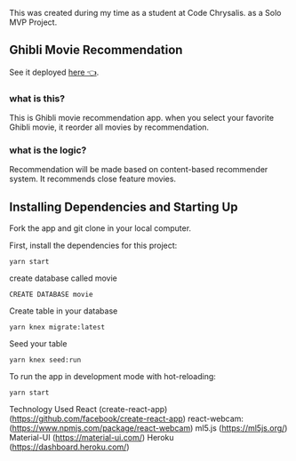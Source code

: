 This was created during my time as a student at Code Chrysalis. as a Solo MVP Project.

## Ghibli Movie Recommendation


See it deployed  [here 👈](https://solo-mvp-sachi.herokuapp.com/).

### what is this?
This is Ghibli movie recommendation app.
when you select your favorite Ghibli movie, it reorder all movies by recommendation. 

### what is the logic?
Recommendation will be made based on content-based recommender system. It recommends close feature movies.

## 

## Installing Dependencies and Starting Up
Fork the app and git clone in your local computer.

First, install the dependencies for this project:
```
yarn start
```

create database called movie
```
CREATE DATABASE movie
```

Create table in your database
```
yarn knex migrate:latest
```
Seed your table
```
yarn knex seed:run
```
To run the app in development mode with hot-reloading:
```
yarn start
```

Technology Used
React (create-react-app) (https://github.com/facebook/create-react-app)
react-webcam: (https://www.npmjs.com/package/react-webcam)
ml5.js (https://ml5js.org/)
Material-UI (https://material-ui.com/)
Heroku (https://dashboard.heroku.com/)

